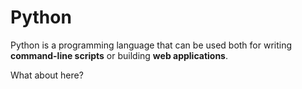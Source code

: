 # Python

Python is a programming language that can be used both for writing **command-line scripts** or building **web applications**. 

What about here?
